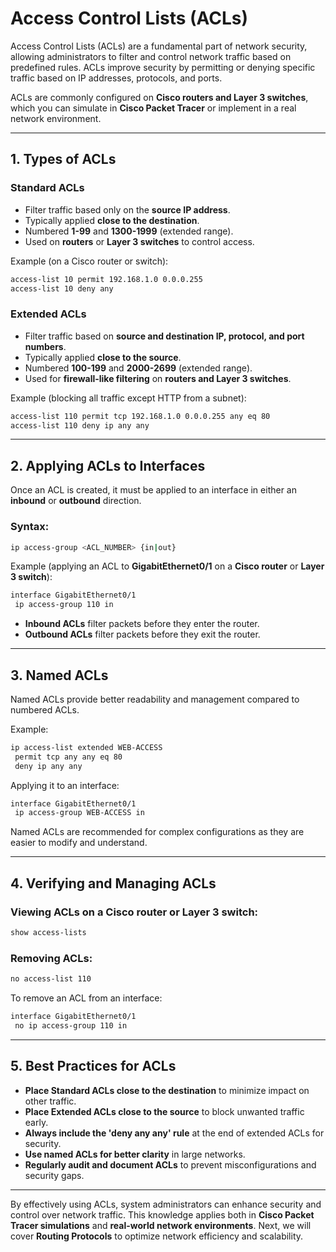 # Access Control Lists (ACLs)

Access Control Lists (ACLs) are a fundamental part of network security, allowing administrators to filter and control network traffic based on predefined rules. ACLs improve security by permitting or denying specific traffic based on IP addresses, protocols, and ports.

ACLs are commonly configured on **Cisco routers and Layer 3 switches**, which you can simulate in **Cisco Packet Tracer** or implement in a real network environment.

---

## 1. Types of ACLs

### Standard ACLs

- Filter traffic based only on the **source IP address**.
- Typically applied **close to the destination**.
- Numbered **1-99** and **1300-1999** (extended range).
- Used on **routers** or **Layer 3 switches** to control access.

Example (on a Cisco router or switch):
```bash
access-list 10 permit 192.168.1.0 0.0.0.255
access-list 10 deny any
```

### Extended ACLs

- Filter traffic based on **source and destination IP, protocol, and port numbers**.
- Typically applied **close to the source**.
- Numbered **100-199** and **2000-2699** (extended range).
- Used for **firewall-like filtering** on **routers and Layer 3 switches**.

Example (blocking all traffic except HTTP from a subnet):
```bash
access-list 110 permit tcp 192.168.1.0 0.0.0.255 any eq 80
access-list 110 deny ip any any
```

---

## 2. Applying ACLs to Interfaces

Once an ACL is created, it must be applied to an interface in either an **inbound** or **outbound** direction.

### Syntax:

```bash
ip access-group <ACL_NUMBER> {in|out}
```

Example (applying an ACL to **GigabitEthernet0/1** on a **Cisco router** or **Layer 3 switch**):
```bash
interface GigabitEthernet0/1
 ip access-group 110 in
```

- **Inbound ACLs** filter packets before they enter the router.
- **Outbound ACLs** filter packets before they exit the router.

---

## 3. Named ACLs

Named ACLs provide better readability and management compared to numbered ACLs.

Example:
```bash
ip access-list extended WEB-ACCESS
 permit tcp any any eq 80
 deny ip any any
```

Applying it to an interface:
```bash
interface GigabitEthernet0/1
 ip access-group WEB-ACCESS in
```

Named ACLs are recommended for complex configurations as they are easier to modify and understand.

---

## 4. Verifying and Managing ACLs

### Viewing ACLs on a **Cisco router or Layer 3 switch**:

```bash
show access-lists
```

### Removing ACLs:

```bash
no access-list 110
```

To remove an ACL from an interface:
```bash
interface GigabitEthernet0/1
 no ip access-group 110 in
```

---

## 5. Best Practices for ACLs

- **Place Standard ACLs close to the destination** to minimize impact on other traffic.
- **Place Extended ACLs close to the source** to block unwanted traffic early.
- **Always include the 'deny any any' rule** at the end of extended ACLs for security.
- **Use named ACLs for better clarity** in large networks.
- **Regularly audit and document ACLs** to prevent misconfigurations and security gaps.

---

By effectively using ACLs, system administrators can enhance security and control over network traffic. This knowledge applies both in **Cisco Packet Tracer simulations** and **real-world network environments**. Next, we will cover **Routing Protocols** to optimize network efficiency and scalability.
